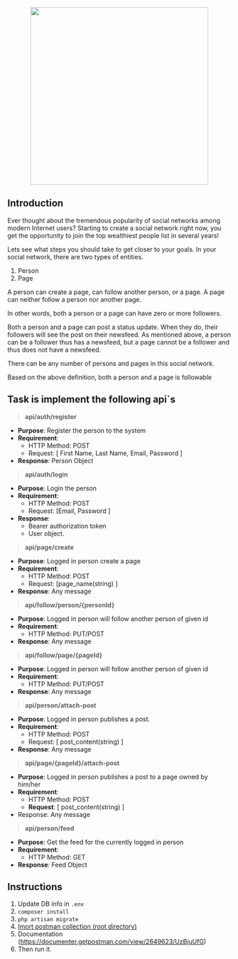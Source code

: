 
<p align="center"><a href="https://laravel.com" target="_blank"><img src="https://raw.githubusercontent.com/laravel/art/master/logo-lockup/5%20SVG/2%20CMYK/1%20Full%20Color/laravel-logolockup-cmyk-red.svg" width="400"></a></p>


## Introduction
Ever thought about the tremendous popularity of social networks among modern Internet users?
Starting to create a social network right now, you get the opportunity to join the top wealthiest people list in several years!

Lets see what steps you should take to get closer to your goals.
In your social network, there are two types of entities.
1. Person
2. Page

A person can create a page, can follow another person, or a page. A page can neither follow a person nor another page.

In other words, both a person or a page can have zero or more followers.

Both a person and a page can post a status update. When they do, their followers will see the post on their newsfeed. As mentioned above, a person can be a follower thus has a newsfeed, but a page cannot be a follower and thus does not have a newsfeed.

There can be any number of persons and pages in this social network.

Based on the above definition, both a person and a page is followable

## Task is implement the following api`s
> **api/auth/register**

- **Purpose**: Register the person to the system
- **Requirement**:
	- HTTP Method: POST
	- Request: [ First Name, Last Name, Email, Password ]
- **Response**: Person Object

> **api/auth/login**

- **Purpose**: Login the person
- **Requirement**:
	- HTTP Method: POST
	- Request: [Email, Password ]
- **Response**:
	- Bearer authorization token
	- User object.

> **api/page/create**

- **Purpose**: Logged in person create a page
- **Requirement**:
	- HTTP Method: POST
	- Request: [page_name(string) ]
- **Response**: Any message

> **api/follow/person/{personId}**

- **Purpose**: Logged in person will follow another person of given id
- **Requirement**:
	- HTTP Method: PUT/POST
- **Response**: Any message

> **api/follow/page/{pageId}**

- **Purpose**: Logged in person will follow another person of given id
- **Requirement**:
	- HTTP Method: PUT/POST
- **Response**: Any message

> **api/person/attach-post**

- **Purpose**: Logged in person publishes a post.
- **Requirement**:
	- HTTP Method: POST
	- Request: [ post_content(string) ]
- **Response**: Any message

> **api/page/{pageId}/attach-post**

- **Purpose**: Logged in person publishes a post to a page owned by him/her
- **Requirement**:
	- HTTP Method: POST
	- **Request**: [ post_content(string) ]
- Response: Any message

> **api/person/feed**

- **Purpose**: Get the feed for the currently logged in person
- **Requirement**:
	- HTTP Method: GET
- **Response**: Feed Object

## Instructions
1. Update DB info in ```.env```
2. ```composer install```
3. ```php artisan migrate```
4. [Imort postman collection (root directory)](https://github.com/dev-rubel/git_social_media/blob/development/SocialMedia.postman_collection.json "Imort postman collection (root directory)")
1. Documentation (https://documenter.getpostman.com/view/2649623/UzBjuUfG)
1. Then run it.
